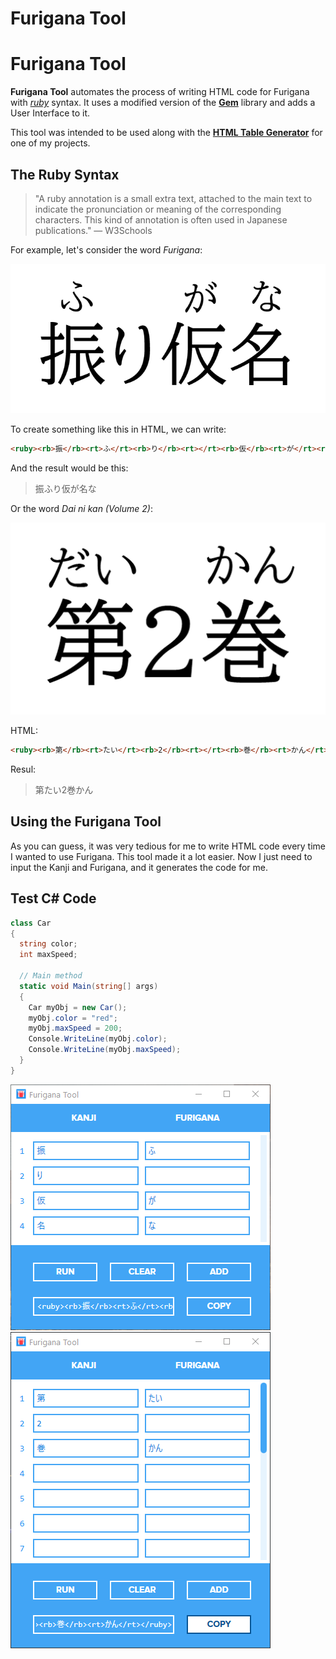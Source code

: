 # Furigana Tool


# Furigana Tool

**Furigana Tool** automates the process of writing HTML code for Furigana with *[ruby](https://developer.mozilla.org/en-US/docs/Web/HTML/Element/ruby)* syntax. It uses a modified version of the **[Gem](https://github.com/helephant/Gem)** library and adds a User Interface to it.

This tool was intended to be used along with the **[HTML Table Generator](https://github.com/showmik/html-table-generator)** for one of my projects.

## The Ruby Syntax

> "A ruby annotation is a small extra text, attached to the main text to indicate the pronunciation or meaning of the corresponding characters. This kind of annotation is often used in Japanese publications." — W3Schools

For example, let's consider the word *Furigana*:

[![Furigana](https://github.com/showmik/furigana-tool/raw/master/Docs/Fu_ri_ga_na_Furigana_Example.png)](https://github.com/showmik/furigana-tool/blob/master/Docs/Fu_ri_ga_na_Furigana_Example.png)

To create something like this in HTML, we can write:

```HTML
<ruby><rb>振</rb><rt>ふ</rt><rb>り</rb><rt></rt><rb>仮</rb><rt>が</rt><rb>名</rb><rt>な</rt></ruby>
```

And the result would be this:

> 振ふり仮が名な



Or the word *Dai ni kan (Volume 2)*:

[![DaiNiKan](https://github.com/showmik/furigana-tool/raw/master/Docs/Dai_ni_can_Furigana_Example.png)](https://github.com/showmik/furigana-tool/blob/master/Docs/Dai_ni_can_Furigana_Example.png)

HTML:

```HTML
<ruby><rb>第</rb><rt>たい</rt><rb>2</rb><rt></rt><rb>巻</rb><rt>かん</rt></ruby>
```

Resul:

> 第たい2巻かん

## Using the Furigana Tool

As you can guess, it was very tedious for me to write HTML code every time I wanted to use Furigana. This tool made it a lot easier. Now I just need to input the Kanji and Furigana, and it generates the code for me.

## Test C# Code

```C#
class Car 
{
  string color;
  int maxSpeed;
  
  // Main method
  static void Main(string[] args)
  {
    Car myObj = new Car();
    myObj.color = "red";
    myObj.maxSpeed = 200;
    Console.WriteLine(myObj.color);
    Console.WriteLine(myObj.maxSpeed);
  }
}
```



[![App_Interfaxe](https://github.com/showmik/furigana-tool/raw/master/Docs/FuriganaToolInterface01.png)](https://github.com/showmik/furigana-tool/blob/master/Docs/FuriganaToolInterface01.png) [![App_Interfaxe](https://github.com/showmik/furigana-tool/raw/master/Docs/furigana_fool_interface_02.png)](https://github.com/showmik/furigana-tool/blob/master/Docs/furigana_fool_interface_02.png)

